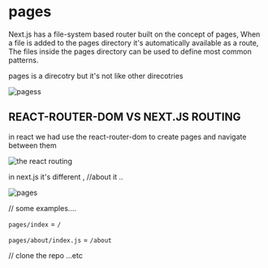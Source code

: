 # pages

Next.js has a file-system based router built on the concept of pages, When a file is added to the pages directory it's automatically available as a route,
The files inside the pages directory can be used to define most common patterns.


pages is a direcotry but it's not like other direcotries

![pagess](https://user-images.githubusercontent.com/57558867/89291685-a6fe2000-d663-11ea-8549-3086c52c99a1.png)


## REACT-ROUTER-DOM VS NEXT.JS ROUTING 
in react we had use the react-router-dom to create pages and navigate between them 

![the react routing](https://user-images.githubusercontent.com/57558867/89289277-a19ed680-d65f-11ea-84d8-91ff7168343c.png)

in next.js it's different , //about it ..

![pages](https://user-images.githubusercontent.com/57558867/89280625-8d53dd00-d651-11ea-972f-ce9687afbaa8.png)

// some examples....

`pages/index` = `/`

`pages/about/index.js` = `/about`

// clone the repo ...etc
